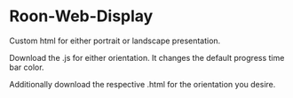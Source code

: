 # Roon-Web-Display
Custom html for either portrait or landscape presentation.

Download the .js for either orientation.
It changes the default progress time bar color.

Additionally download the respective .html for the orientation you desire.
